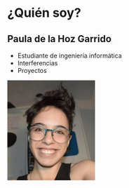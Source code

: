 # ¿Quién soy?

## Paula de la Hoz Garrido
- Estudiante de ingeniería informática
- Interferencias
- Proyectos

<img src="/images/yo1.jpg" width="200"/>
